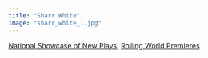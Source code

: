 ```yaml
---
title: "Sharr White"
image: "sharr_white_1.jpg"
---
```


[National Showcase of New Plays](/programs/national-showcase-of-new-plays), [Rolling World Premieres](/programs/rolling-world-premieres)